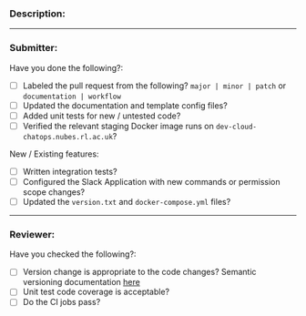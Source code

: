 ### Description:

<!--
This should be a brief one or two line description of the PR. Details should be contained in commit messages.
-->

---

### Submitter:

Have you done the following?:

* [ ] Labeled the pull request from the following? `major | minor | patch` or `documentation | workflow`
* [ ] Updated the documentation and template config files?
* [ ] Added unit tests for new / untested code?
* [ ] Verified the relevant staging Docker image runs on `dev-cloud-chatops.nubes.rl.ac.uk`?

New / Existing features:
* [ ] Written integration tests?
* [ ] Configured the Slack Application with new commands or permission scope changes?
* [ ] Updated the `version.txt` and `docker-compose.yml` files?

---

### Reviewer:

Have you checked the following?:
* [ ] Version change is appropriate to the code changes? Semantic versioning documentation [here](https://semver.org/)
* [ ] Unit test code coverage is acceptable?
* [ ] Do the CI jobs pass?
